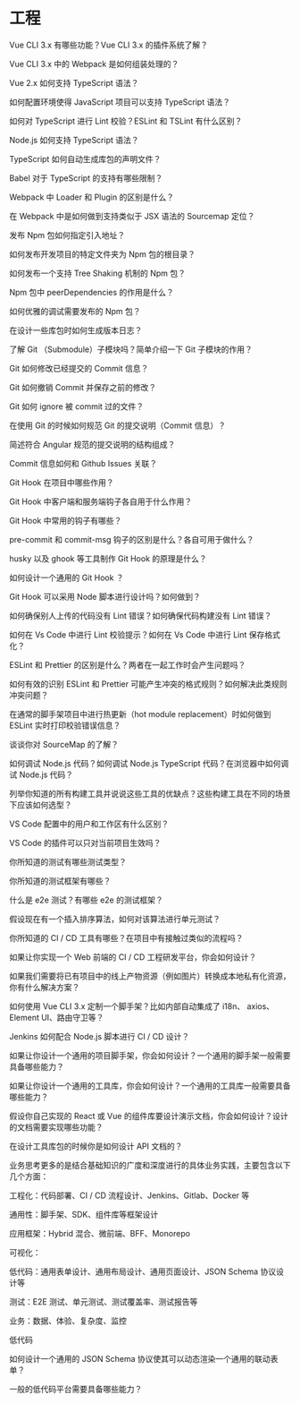 # 工程

Vue CLI 3.x 有哪些功能？Vue CLI 3.x 的插件系统了解？

Vue CLI 3.x 中的 Webpack 是如何组装处理的？

Vue 2.x 如何支持 TypeScript 语法？

如何配置环境使得 JavaScript 项目可以支持 TypeScript 语法？

如何对 TypeScript 进行 Lint 校验？ESLint 和 TSLint 有什么区别？

Node.js 如何支持 TypeScript 语法？

TypeScript 如何自动生成库包的声明文件？

Babel 对于 TypeScript 的支持有哪些限制？

Webpack 中 Loader 和 Plugin 的区别是什么？

在 Webpack 中是如何做到支持类似于 JSX 语法的 Sourcemap 定位？

发布 Npm 包如何指定引入地址？

如何发布开发项目的特定文件夹为 Npm 包的根目录？

如何发布一个支持 Tree Shaking 机制的 Npm 包？

Npm 包中 peerDependencies 的作用是什么？

如何优雅的调试需要发布的 Npm 包？

在设计一些库包时如何生成版本日志？

了解 Git （Submodule）子模块吗？简单介绍一下 Git 子模块的作用？

Git 如何修改已经提交的 Commit 信息？

Git 如何撤销 Commit 并保存之前的修改？

Git 如何 ignore 被 commit 过的文件？

在使用 Git 的时候如何规范 Git 的提交说明（Commit 信息）？

简述符合 Angular 规范的提交说明的结构组成？

Commit 信息如何和 Github Issues 关联？

Git Hook 在项目中哪些作用？

Git Hook 中客户端和服务端钩子各自用于什么作用？

Git Hook 中常用的钩子有哪些？

pre-commit 和 commit-msg 钩子的区别是什么？各自可用于做什么？

husky 以及 ghook 等工具制作 Git Hook 的原理是什么？

如何设计一个通用的 Git Hook ？

Git Hook 可以采用 Node 脚本进行设计吗？如何做到？

如何确保别人上传的代码没有 Lint 错误？如何确保代码构建没有 Lint 错误？

如何在 Vs Code 中进行 Lint 校验提示？如何在 Vs Code 中进行 Lint 保存格式化？

ESLint 和 Prettier 的区别是什么？两者在一起工作时会产生问题吗？

如何有效的识别 ESLint 和 Prettier 可能产生冲突的格式规则？如何解决此类规则冲突问题？

在通常的脚手架项目中进行热更新（hot module replacement）时如何做到 ESLint 实时打印校验错误信息？

谈谈你对 SourceMap 的了解？

如何调试 Node.js 代码？如何调试 Node.js TypeScript 代码？在浏览器中如何调试 Node.js 代码？

列举你知道的所有构建工具并说说这些工具的优缺点？这些构建工具在不同的场景下应该如何选型？

VS Code 配置中的用户和工作区有什么区别？

VS Code 的插件可以只对当前项目生效吗？

你所知道的测试有哪些测试类型？

你所知道的测试框架有哪些？

什么是 e2e 测试？有哪些 e2e 的测试框架？

假设现在有一个插入排序算法，如何对该算法进行单元测试？

你所知道的 CI / CD 工具有哪些？在项目中有接触过类似的流程吗？

如果让你实现一个 Web 前端的 CI / CD 工程研发平台，你会如何设计？

如果我们需要将已有项目中的线上产物资源（例如图片）转换成本地私有化资源，你有什么解决方案？

如何使用 Vue CLI 3.x 定制一个脚手架？比如内部自动集成了 i18n、 axios、Element UI、路由守卫等？

Jenkins 如何配合 Node.js 脚本进行 CI / CD 设计？

如果让你设计一个通用的项目脚手架，你会如何设计？一个通用的脚手架一般需要具备哪些能力？

如果让你设计一个通用的工具库，你会如何设计？一个通用的工具库一般需要具备哪些能力？

假设你自己实现的 React 或 Vue 的组件库要设计演示文档，你会如何设计？设计的文档需要实现哪些功能？

在设计工具库包的时候你是如何设计 API 文档的？

业务思考更多的是结合基础知识的广度和深度进行的具体业务实践，主要包含以下几个方面：

工程化：代码部署、CI / CD 流程设计、Jenkins、Gitlab、Docker 等

通用性：脚手架、SDK、组件库等框架设计

应用框架：Hybrid 混合、微前端、BFF、Monorepo

可视化：

低代码：通用表单设计、通用布局设计、通用页面设计、JSON Schema 协议设计等

测试：E2E 测试、单元测试、测试覆盖率、测试报告等

业务：数据、体验、复杂度、监控

低代码

如何设计一个通用的 JSON Schema 协议使其可以动态渲染一个通用的联动表单？

一般的低代码平台需要具备哪些能力？
